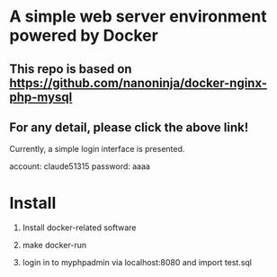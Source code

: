 # A simple web server environment powered by Docker


## This repo is based on https://github.com/nanoninja/docker-nginx-php-mysql
## For any detail, please click the above link!


Currently, a simple login interface is presented.

account: claude51315
password: aaaa

# Install

1. Install docker-related software

2. make docker-run

3. login in to myphpadmin via localhost:8080 and import test.sql
